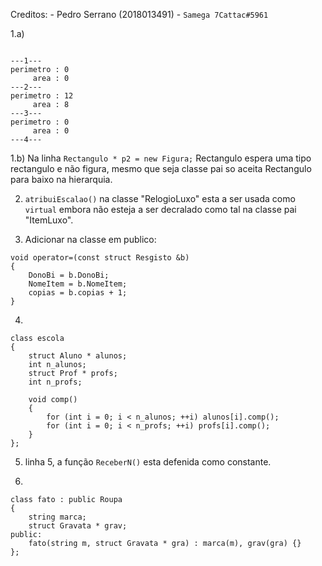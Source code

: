 Creditos:
    - Pedro Serrano (2018013491) - `Samega 7Cattac#5961`


1.a) 
```

---1---
perimetro : 0
     area : 0
---2---
perimetro : 12
     area : 8
---3---
perimetro : 0
     area : 0
---4---
```
1.b) Na linha `Rectangulo * p2 = new Figura;` Rectangulo espera uma tipo rectangulo e não figura, mesmo que seja classe pai so aceita Rectangulo para baixo na hierarquia.

2) `atribuiEscalao()` na classe "RelogioLuxo" esta a ser usada como `virtual` embora não esteja a ser decralado como tal na classe pai "ItemLuxo".

3) Adicionar na classe em publico:
```
void operator=(const struct Resgisto &b)
{
    DonoBi = b.DonoBi;
    NomeItem = b.NomeItem;
    copias = b.copias + 1;
}
```

4)
```
class escola
{
    struct Aluno * alunos;
    int n_alunos;
    struct Prof * profs;
    int n_profs;
    
    void comp()
    {
        for (int i = 0; i < n_alunos; ++i) alunos[i].comp();
        for (int i = 0; i < n_profs; ++i) profs[i].comp();
    }
};
```

5) linha 5, a função `ReceberN()` esta defenida como constante.

6) 
```
class fato : public Roupa
{
    string marca;
    struct Gravata * grav;
public:
    fato(string m, struct Gravata * gra) : marca(m), grav(gra) {}
};
```
